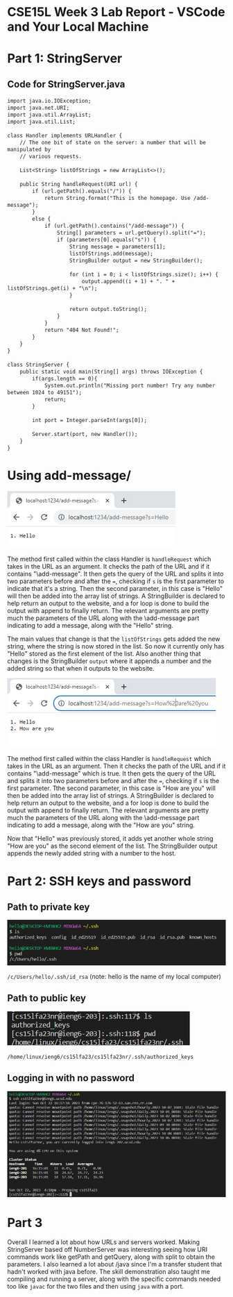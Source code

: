 # CSE15L Week 3 Lab Report - VSCode and Your Local Machine
# Part 1: StringServer
## Code for StringServer.java
```
import java.io.IOException;
import java.net.URI;
import java.util.ArrayList;
import java.util.List;

class Handler implements URLHandler {
    // The one bit of state on the server: a number that will be manipulated by
    // various requests.

    List<String> listOfStrings = new ArrayList<>();

    public String handleRequest(URI url) {
        if (url.getPath().equals("/")) {
            return String.format("This is the homepage. Use /add-message");
        }
        else {
            if (url.getPath().contains("/add-message")) {
                String[] parameters = url.getQuery().split("=");
                if (parameters[0].equals("s")) {
                    String message = parameters[1];
                    listOfStrings.add(message);
                    StringBuilder output = new StringBuilder();

                    for (int i = 0; i < listOfStrings.size(); i++) {
                        output.append((i + 1) + ". " + listOfStrings.get(i) + "\n");
                    }

                    return output.toString();
                }
            }
            return "404 Not Found!";
        }
    }
}

class StringServer {
    public static void main(String[] args) throws IOException {
        if(args.length == 0){
            System.out.println("Missing port number! Try any number between 1024 to 49151");
            return;
        }

        int port = Integer.parseInt(args[0]);

        Server.start(port, new Handler());
    }
}
```

# Using add-message/

![Image](string1.PNG)

The method first called within the class Handler is `handleRequest` which takes in the URL as an argument. It checks the path of the URL and if it contains "\add-message". It then gets the query of the URL and splits it into two parameters before and after the `=`, checking if `s` is the first parameter to indicate that it's a string. Then the second parameter, in this case is "Hello" will then be added into the array list of strings. A StringBuilder is declared to help return an output to the website, and a for loop is done to build the output with append to finally return. The relevant arguments are pretty much the parameters of the URL along with the \add-message part indicating to add a message, along with the "Hello" string.

The main values that change is that the `listOfStrings` gets added the new string, where the string is now stored in the list. So now it currently only has "Hello" stored as the first element of the list. Also another thing that changes is the StringBuilder `output` where it appends a number and the added string so that when it outputs to the website.

![Image](string2.PNG)

The method first called within the class Handler is `handleRequest` which takes in the URL as an argument. Then it checks the path of the URL and if it contains "\add-message" which is true. It then gets the query of the URL and splits it into two parameters before and after the `=`, checking if `s` is the first parameter. Tthe second parameter, in this case is "How are you" will then be added into the array list of strings. A StringBuilder is declared to help return an output to the website, and a for loop is done to build the output with append to finally return. The relevant arguments are pretty much the parameters of the URL along with the \add-message part indicating to add a message, along with the "How are you" string.

Now that "Hello" was previously stored, it adds yet another whole string "How are you" as the second element of the list. The StringBuilder output appends the newly added string with a number to the host.

# Part 2: SSH keys and password

## Path to private key 

![Image](ssh1.PNG)

`/c/Users/hello/.ssh/id_rsa` (note: hello is the name of my local computer)

## Path to public key

![Image](ssh4.PNG)

`/home/linux/ieng6/cs15lfa23/cs15lfa23nr/.ssh/authorized_keys`

## Logging in with no password

![Image](ohmygod.PNG)


# Part 3

Overall I learned a lot about how URLs and servers worked. Making StringServer based off NumberServer was interesting seeing how URI commands work like getPath and getQuery, along with split to obtain the parameters. I also learned a lot about /java since I'm a transfer student that hadn't worked with java before. The skill demonstration also taught me compiling and running a server, along with the specific commands needed too like `javac` for the two files and then using `java` with a port.
